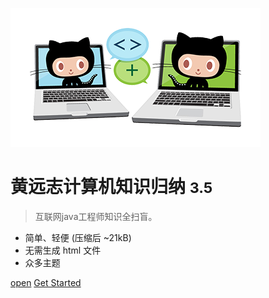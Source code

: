 <!-- _coverpage.md -->

![logo](./media/icon.png)

# 黄远志计算机知识归纳 <small>3.5</small>

> 互联网java工程师知识全扫盲。

- 简单、轻便 (压缩后 ~21kB)
- 无需生成 html 文件
- 众多主题

[open](zzt.md)
[Get Started](README.md )